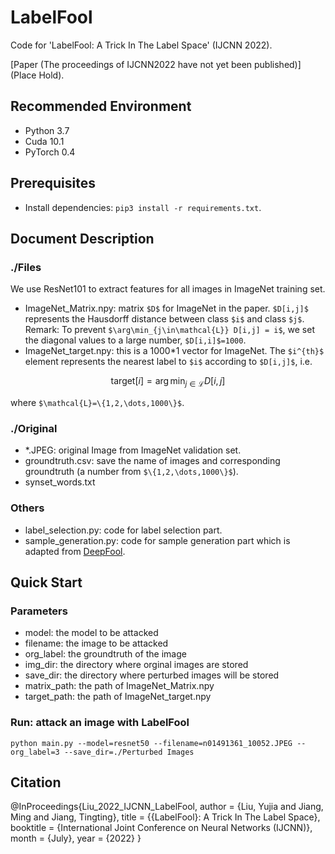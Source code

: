 # LabelFool

Code for 'LabelFool: A Trick In The Label Space' (IJCNN 2022).

[Paper (The proceedings of IJCNN2022 have not yet been published)](Place Hold).

## Recommended Environment
* Python 3.7
* Cuda 10.1
* PyTorch 0.4

## Prerequisites
* Install dependencies: `pip3 install -r requirements.txt`.

## Document Description

### ./Files
We use ResNet101 to extract features for all images in ImageNet training set.

* ImageNet\_Matrix.npy: matrix `$D$` for ImageNet in the paper. `$D[i,j]$` represents the Hausdorff distance between class `$i$` and class `$j$`.
Remark: To prevent `$\arg\min_{j\in\mathcal{L}} D[i,j] = i$`, we set the diagonal values to a large number, `$D[i,i]$=1000`.
* ImageNet\_target.npy: this is a 1000*1 vector for ImageNet. The `$i^{th}$` element represents the nearest label to `$i$` according to `$D[i,j]$`, i.e.
```math
\text{target}[i] = \arg\min_{
    j\in\mathcal{L}
} D[i,j]
```
where `$\mathcal{L}=\{1,2,\dots,1000\}$`.

### ./Original

* \*.JPEG: original Image from ImageNet validation set.
* groundtruth.csv: save the name of images and corresponding groundtruth (a number from `$\{1,2,\dots,1000\}$`).
* synset_words.txt

### Others
* label_selection.py: code for label selection part.
* sample_generation.py: code for sample generation part which is adapted from [DeepFool](https://github.com/LTS4/DeepFool/tree/master/Python).

## Quick Start

### Parameters
* model: the model to be attacked
* filename: the image to be attacked
* org_label: the groundtruth of the image
* img_dir: the directory where orginal images are stored
* save_dir: the directory where perturbed images will be stored
* matrix\_path: the path of ImageNet\_Matrix.npy
* target\_path: the path of ImageNet\_target.npy

### Run: attack an image with LabelFool
```
python main.py --model=resnet50 --filename=n01491361_10052.JPEG --org_label=3 --save_dir=./Perturbed Images
```

## Citation
@InProceedings{Liu_2022_IJCNN_LabelFool,
author = {Liu, Yujia and Jiang, Ming and Jiang, Tingting},
title = {{LabelFool}: A Trick In The Label Space},
booktitle = {International Joint Conference on Neural Networks (IJCNN)},
month = {July},
year = {2022}
}
